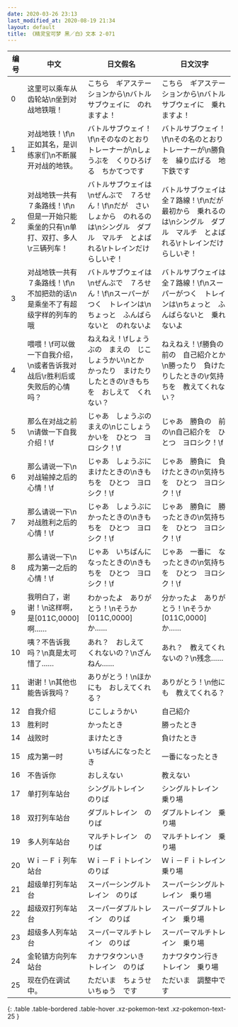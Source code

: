 ```yaml
---
date: 2020-03-26 23:13
last_modified_at: 2020-08-19 21:34
layout: default
title: 《精灵宝可梦 黑／白》文本 2-071
---
```

| 编号 | 中文 | 日文假名 | 日文汉字 |
| ---- | ---- | ---- | --- |
| 0 | 这里可以乘车从齿轮站\n坐到对战地铁哦！ | こちら　ギアステーションから\nバトルサブウェイに　のれますよ！ | こちら　ギアステーションから\nバトルサブウェイに　乗れますよ！ |
| 1 | 对战地铁！\f\n正如其名，是训练家们\n不断展开对战的地铁。 | バトルサブウェイ！\f\nそのなのとおり　トレーナーが\nしょうぶを　くりひろげる　ちかてつです | バトルサブウェイ！\f\nその名のとおり　トレーナーが\n勝負を　繰り広げる　地下鉄です |
| 2 | 对战地铁一共有７条路线！\f\n但是一开始只能乘坐的只有\n单打、双打、多人\r三辆列车！ | バトルサブウェイは\nぜんぶで　７ろせん！\f\nだが　さいしょから　のれるのは\nシングル　ダブル　マルチ　とよばれる\rトレインだけ　らしいぞ！ | バトルサブウェイは　全７路線！\f\nだが　最初から　乗れるのは\nシングル　ダブル　マルチ　とよばれる\rトレインだけ　らしいぞ！ |
| 3 | 对战地铁一共有７条路线！\f\n不加把劲的话\n是乘坐不了有超级字样的列车的哦 | バトルサブウェイは\nぜんぶで　７ろせん！\f\nスーパーがつく　トレインは\nちょっと　ふんばらないと　のれないよ | バトルサブウェイは　全７路線！\f\nスーパーがつく　トレインは\nちょっと　ふんばらないと　乗れないよ |
| 4 | 喂喂！\f可以做一下自我介绍，\n或者告诉我对战后\r胜利后或失败后的心情吗？ | ねえねえ！\fしょうぶの　まえの　じこしょうかい\nとか　かったり　まけたり　したときの\rきもちを　おしえて　くれない？ | ねえねえ！\f勝負の　前の　自己紹介とか\n勝ったり　負けたりしたときの\r気持ちを　教えてくれない？ |
| 5 | 那么在对战之前\n请做一下自我介绍！\f | じゃあ　しょうぶの　まえの\nじこしょうかいを　ひとつ　ヨロシク！\f | じゃあ　勝負の　前の\n自己紹介を　ひとつ　ヨロシク！\f |
| 6 | 那么请说一下\n对战输掉之后的心情！\f | じゃあ　しょうぶに　まけたときの\nきもちを　ひとつ　ヨロシク！\f | じゃあ　勝負に　負けたときの\n気持ちを　ひとつ　ヨロシク！\f |
| 7 | 那么请说一下\n对战胜利之后的心情！\f | じゃあ　しょうぶに　かったときの\nきもちを　ひとつ　ヨロシク！\f | じゃあ　勝負に　勝ったときの\n気持ちを　ひとつ　ヨロシク！\f |
| 8 | 那么请说一下\n成为第一之后的心情！\f | じゃあ　いちばんに　なったときの\nきもちを　ひとつ　ヨロシク！\f | じゃあ　一番に　なったときの\n気持ちを　ひとつ　ヨロシク！\f |
| 9 | 我明白了，谢谢！\n这样啊，是[011C,0000]啊…… | わかったよ　ありがとう！\nそうか　[011C,0000]　か…… | 分かったよ　ありがとう！\nそうか　[011C,0000]　か…… |
| 10 | 咦？不告诉我吗？\n真是太可惜了…… | あれ？　おしえて　くれないの？\nざんねん…… | あれ？　教えてくれないの？\n残念…… |
| 11 | 谢谢！\n其他也能告诉我吗？ | ありがとう！\nほかにも　おしえてくれる？ | ありがとう！\n他にも　教えてくれる？ |
| 12 | 自我介绍 | じこしょうかい | 自己紹介 |
| 13 | 胜利时 | かったとき | 勝ったとき |
| 14 | 战败时 | まけたとき | 負けたとき |
| 15 | 成为第一时 | いちばんになったとき | 一番になったとき |
| 16 | 不告诉你 | おしえない | 教えない |
| 17 | 单打列车站台 | シングルトレイン　のりば | シングルトレイン　乗り場 |
| 18 | 双打列车站台 | ダブルトレイン　のりば | ダブルトレイン　乗り場 |
| 19 | 多人列车站台 | マルチトレイン　のりば | マルチトレイン　乗り場 |
| 20 | Ｗｉ－Ｆｉ列车站台 | Ｗｉ－Ｆｉトレイン　のりば | Ｗｉ－Ｆｉトレイン　乗り場 |
| 21 | 超级单打列车站台 | スーパーシングルトレイン　のりば | スーパーシングルトレイン　乗り場 |
| 22 | 超级双打列车站台 | スーパーダブルトレイン　のりば | スーパーダブルトレイン　乗り場 |
| 23 | 超级多人列车站台 | スーパーマルチトレイン　のりば | スーパーマルチトレイン　乗り場 |
| 24 | 金轮镇方向列车站台 | カナワタウンいき　トレイン　のりば | カナワタウン行き　トレイン　乗り場 |
| 25 | 现在仍在调试中。 | ただいま　ちょうせいちゅう　です | ただいま　調整中です |
{: .table .table-bordered .table-hover .xz-pokemon-text .xz-pokemon-text-25 }
